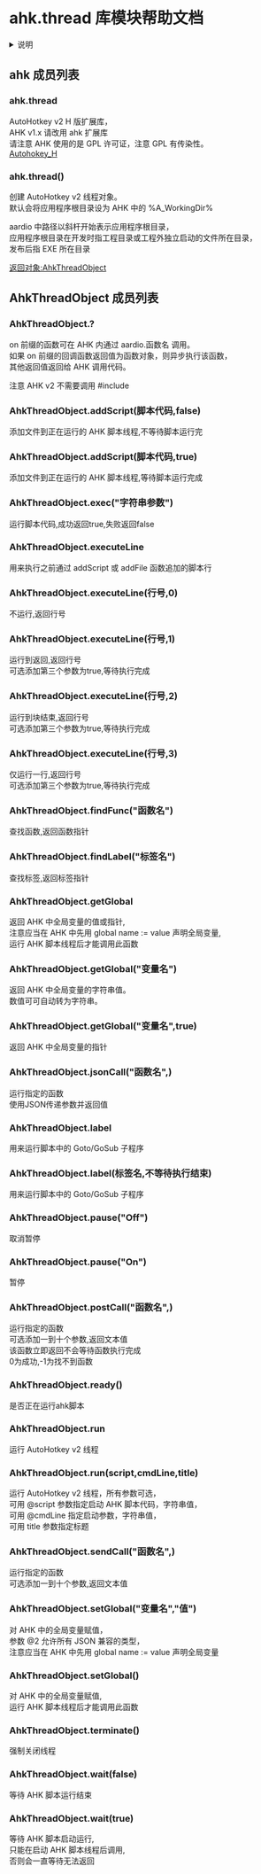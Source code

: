 # ahk.thread 库模块帮助文档


<details>  <summary>说明</summary>  <p>
aardio 中路径以斜杆开始表示应用程序根目录，
应用程序根目录在开发时指工程目录或工程外独立启动的文件所在目录，
发布后指 EXE 所在目录。

当我们用 aardio + AHK 开发时，可以在应用程序根目录下的 /AutoHotkey/Lib/ 目录下面放 AHK 的用户库文件。
如果创建了 aardio 工程，可以将这个 /AutoHotkey/ 目录设为内嵌资源目录（可生成独立 EXE 文件）。

如果在 aardio中 调用 ahk.import("libName") ，
aardio 会自动加载 /AutoHotkey/Lib/libName.ahk 的代码，
并转存到 AHK 加载该用户库的路径 %A_MyDocuments%\AutoHotkey\Lib\*.ahk 。
然后在 AHK 中可以用 #include <libName> 加载这个库,注意库名是放在 < ... > 这对尖括号中间。
这个虽然叫用户库目录，其实是所有 AHK 程序公用的，所以最好放在子目录里，例如 ahk.import("aardio/libName") 

在启动 AHK 脚本线程时，也会将应用程序根目录设为 AHK 设为 AHK 中的 %A_WorkingDir% 目录。
也就是可以在 AHK 中用　#include path/name.ahk 的代码导入 AHK 文件，这时要写文件后缀名，不能加 < ... > 这种尖括号。
</p></details>


<a id="ahk"></a>
## ahk 成员列表


<a id="ahk.thread"></a>
### ahk.thread 
 AutoHotkey v2 H 版扩展库，  
AHK v1.x 请改用 ahk 扩展库  
请注意 AHK 使用的是 GPL 许可证，注意 GPL 有传染性。  
[Autohokey_H]( https://github.com/HotKeyIt/ahkdll/ )

<a id="ahk.thread"></a>
### ahk.thread() 
 创建 AutoHotkey v2 线程对象。  
默认会将应用程序根目录设为 AHK 中的 %A_WorkingDir%  
  
aardio 中路径以斜杆开始表示应用程序根目录，  
应用程序根目录在开发时指工程目录或工程外独立启动的文件所在目录，  
发布后指 EXE 所在目录  
  
[返回对象:AhkThreadObject](#AhkThreadObject)

<a id="AhkThreadObject"></a>
## AhkThreadObject 成员列表


<a id="AhkThreadObject.?"></a>
### AhkThreadObject.? 
 on 前缀的函数可在 AHK 内通过 aardio.函数名 调用。  
如果 on 前缀的回调函数返回值为函数对象，则异步执行该函数，  
其他返回值返回给 AHK 调用代码。  
  
注意 AHK v2 不需要调用 #include <aardio>

<a id="AhkThreadObject.addScript"></a>
### AhkThreadObject.addScript(脚本代码,false) 
 添加文件到正在运行的 AHK 脚本线程,不等待脚本运行完

<a id="AhkThreadObject.addScript"></a>
### AhkThreadObject.addScript(脚本代码,true) 
 添加文件到正在运行的 AHK 脚本线程,等待脚本运行完成

<a id="AhkThreadObject.exec"></a>
### AhkThreadObject.exec("字符串参数") 
 运行脚本代码,成功返回true,失败返回false

<a id="AhkThreadObject.executeLine"></a>
### AhkThreadObject.executeLine 
 用来执行之前通过 addScript 或 addFile 函数追加的脚本行

<a id="AhkThreadObject.executeLine"></a>
### AhkThreadObject.executeLine(行号,0) 
 不运行,返回行号

<a id="AhkThreadObject.executeLine"></a>
### AhkThreadObject.executeLine(行号,1) 
 运行到返回,返回行号  
可选添加第三个参数为true,等待执行完成

<a id="AhkThreadObject.executeLine"></a>
### AhkThreadObject.executeLine(行号,2) 
 运行到块结束,返回行号  
可选添加第三个参数为true,等待执行完成

<a id="AhkThreadObject.executeLine"></a>
### AhkThreadObject.executeLine(行号,3) 
 仅运行一行,返回行号  
可选添加第三个参数为true,等待执行完成

<a id="AhkThreadObject.findFunc"></a>
### AhkThreadObject.findFunc("函数名") 
 查找函数,返回函数指针

<a id="AhkThreadObject.findLabel"></a>
### AhkThreadObject.findLabel("标签名") 
 查找标签,返回标签指针

<a id="AhkThreadObject.getGlobal"></a>
### AhkThreadObject.getGlobal 
 返回 AHK 中全局变量的值或指针,  
注意应当在 AHK 中先用 global name := value 声明全局变量,  
运行 AHK 脚本线程后才能调用此函数

<a id="AhkThreadObject.getGlobal"></a>
### AhkThreadObject.getGlobal("变量名") 
 返回 AHK 中全局变量的字符串值。  
数值可可自动转为字符串。

<a id="AhkThreadObject.getGlobal"></a>
### AhkThreadObject.getGlobal("变量名",true) 
 返回 AHK 中全局变量的指针

<a id="AhkThreadObject.jsonCall"></a>
### AhkThreadObject.jsonCall("函数名",) 
 运行指定的函数  
使用JSON传递参数并返回值

<a id="AhkThreadObject.label"></a>
### AhkThreadObject.label 
 用来运行脚本中的 Goto/GoSub 子程序

<a id="AhkThreadObject.label"></a>
### AhkThreadObject.label(标签名,不等待执行结束) 
 用来运行脚本中的 Goto/GoSub 子程序

<a id="AhkThreadObject.pause"></a>
### AhkThreadObject.pause("Off") 
 取消暂停

<a id="AhkThreadObject.pause"></a>
### AhkThreadObject.pause("On") 
 暂停

<a id="AhkThreadObject.postCall"></a>
### AhkThreadObject.postCall("函数名",) 
 运行指定的函数  
可选添加一到十个参数,返回文本值  
该函数立即返回不会等待函数执行完成  
0为成功,-1为找不到函数

<a id="AhkThreadObject.ready"></a>
### AhkThreadObject.ready() 
 是否正在运行ahk脚本

<a id="AhkThreadObject.run"></a>
### AhkThreadObject.run 
 运行 AutoHotkey v2 线程

<a id="AhkThreadObject.run"></a>
### AhkThreadObject.run(script,cmdLine,title) 
 运行 AutoHotkey v2 线程，所有参数可选，  
可用 @script 参数指定启动 AHK 脚本代码，字符串值，  
可用 @cmdLine 指定启动参数，字符串值，  
可用 title 参数指定标题

<a id="AhkThreadObject.sendCall"></a>
### AhkThreadObject.sendCall("函数名",) 
 运行指定的函数  
可选添加一到十个参数,返回文本值

<a id="AhkThreadObject.setGlobal"></a>
### AhkThreadObject.setGlobal("变量名","值") 
 对 AHK 中的全局变量赋值，  
参数 @2 允许所有 JSON 兼容的类型，  
注意应当在 AHK 中先用 global name := value 声明全局变量

<a id="AhkThreadObject.setGlobal"></a>
### AhkThreadObject.setGlobal() 
 对 AHK 中的全局变量赋值,  
运行 AHK 脚本线程后才能调用此函数

<a id="AhkThreadObject.terminate"></a>
### AhkThreadObject.terminate() 
 强制关闭线程

<a id="AhkThreadObject.wait"></a>
### AhkThreadObject.wait(false) 
 等待 AHK 脚本运行结束

<a id="AhkThreadObject.wait"></a>
### AhkThreadObject.wait(true) 
 等待 AHK 脚本启动运行,  
只能在启动 AHK 脚本线程后调用,  
否则会一直等待无法返回
